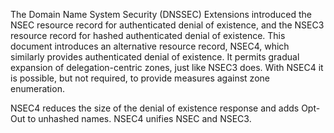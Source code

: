 The Domain Name System Security (DNSSEC) Extensions introduced the NSEC
resource record for authenticated denial of existence, and the NSEC3
resource record for hashed authenticated denial of existence.  This document
introduces an alternative resource record, NSEC4, which similarly provides 
authenticated denial of existence. It permits gradual expansion of
delegation-centric zones, just like NSEC3 does. 
With NSEC4 it is possible, but not required, to provide 
measures against zone enumeration.

NSEC4 reduces the size of the denial of existence response and
adds Opt-Out to unhashed names. NSEC4 unifies NSEC and NSEC3.
